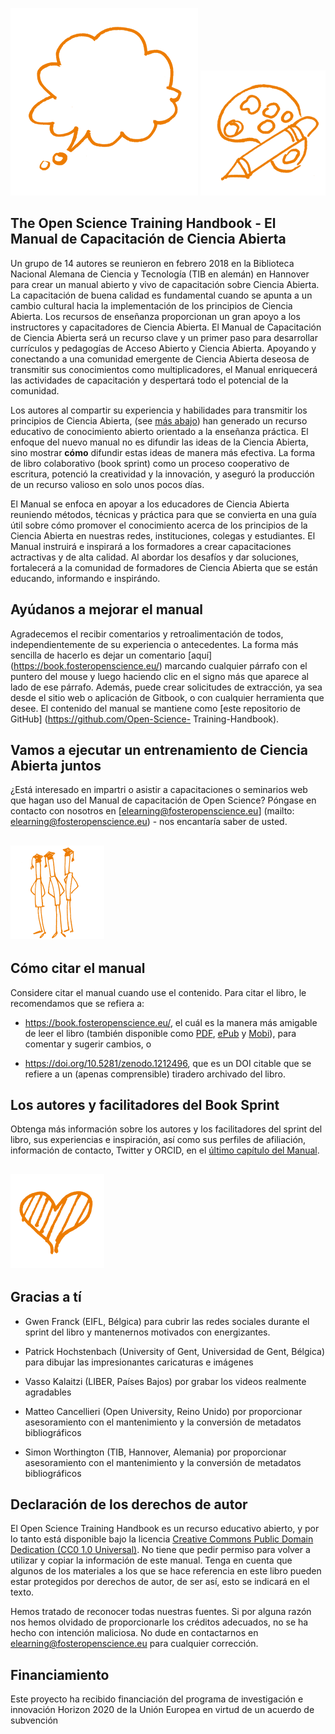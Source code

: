 ![](/Images/Icons/balloon_thought.png) <img src="/Images/Icons/planning_design.png" width="200" height="200" />
## The Open Science Training Handbook - El Manual de Capacitación de Ciencia Abierta

Un grupo de 14 autores se reunieron en febrero 2018 en la Biblioteca Nacional Alemana de Ciencia y Tecnología (TIB en alemán) en Hannover para crear un manual abierto y vivo de capacitación sobre Ciencia Abierta. La capacitación de buena calidad es fundamental cuando se apunta a un cambio cultural hacia la implementación de los principios de Ciencia Abierta. Los recursos de enseñanza proporcionan un gran apoyo a los instructores y capacitadores de Ciencia Abierta. El Manual de Capacitación de Ciencia Abierta será un recurso clave y un primer paso para desarrollar currículos y pedagogías de Acceso Abierto y Ciencia Abierta. Apoyando y conectando a una comunidad emergente de Ciencia Abierta deseosa de transmitir sus conocimientos como multiplicadores, el Manual enriquecerá las actividades de capacitación y despertará todo el potencial de la comunidad.

Los autores al compartir su experiencia y habilidades para transmitir los principios de Ciencia Abierta,  \(see [más abajo](#the-authors-and-the-book-sprint-facilitators)\) han generado un recurso educativo de conocimiento abierto orientado a la enseñanza práctica. El enfoque del nuevo manual no es difundir las ideas de la Ciencia Abierta, sino mostrar **cómo** difundir estas ideas de manera más efectiva. La forma de libro colaborativo (book sprint) como un proceso cooperativo de escritura, potenció la creatividad y la innovación, y aseguró la producción de un recurso valioso en solo unos pocos días.

El Manual se enfoca en apoyar a los educadores de Ciencia Abierta reuniendo métodos, técnicas y práctica para que se convierta en una guía útil sobre cómo promover el conocimiento acerca de los principios de la Ciencia Abierta en nuestras redes, instituciones, colegas y estudiantes. El Manual instruirá e inspirará a los formadores a crear capacitaciones actractivas y de alta calidad. Al abordar los desafíos y dar soluciones, fortalecerá a la comunidad de formadores de  Ciencia Abierta que se están educando, informando e inspirándo.

## Ayúdanos a mejorar el manual

Agradecemos el recibir comentarios y retroalimentación de todos, independientemente de su experiencia o antecedentes. La forma más sencilla de hacerlo es dejar un comentario [aquí] (https://book.fosteropenscience.eu/) marcando cualquier párrafo con el puntero del mouse y luego haciendo clic en el signo más que aparece al lado de ese párrafo. Además, puede crear solicitudes de extracción, ya sea desde el sitio web o aplicación de Gitbook, o con cualquier herramienta que desee. El contenido del manual se mantiene como [este repositorio de GitHub] (https://github.com/Open-Science- Training-Handbook).

## Vamos a ejecutar un entrenamiento de Ciencia Abierta juntos

¿Está interesado en impartri o asistir a capacitaciones o seminarios web que hagan uso del Manual de capacitación de Open Science? Póngase en contacto con nosotros en [elearning@fosteropenscience.eu] (mailto: elearning@fosteropenscience.eu) - nos encantaría saber de usted.

## <img src="/Images/Icons/research_group.png" width="150" height="150" />

## Cómo citar el manual

Considere citar el manual cuando use el contenido. Para citar el libro, le recomendamos que se refiera a: 

* https://book.fosteropenscience.eu/, el cuál es la manera más amigable de leer el libro (también disponible como [PDF](https://legacy.gitbook.com/download/pdf/book/open-science-training-handbook/book), [ePub](https://legacy.gitbook.com/download/epub/book/open-science-training-handbook/book) y [Mobi](https://legacy.gitbook.com/download/mobi/book/open-science-training-handbook/book)), para comentar y sugerir cambios, o 

* https://doi.org/10.5281/zenodo.1212496, que es un DOI citable que se refiere a un (apenas comprensible) tiradero archivado del libro.

## Los autores y facilitadores del Book Sprint

Obtenga más información sobre los autores y los facilitadores del sprint del libro, sus experiencias e inspiración, así como sus perfiles de afiliación, información de contacto, Twitter y ORCID, en el [último capítulo del Manual](./08AboutTheAuthorsAndFacilitators).

## <img src="/Images/Icons/heart.png" width="150" height="150" />

## Gracias a tí

* Gwen Franck \(EIFL, Bélgica\) para cubrir las redes sociales durante el sprint del libro y mantenernos motivados con energizantes.

* Patrick Hochstenbach \(University of Gent, Universidad de Gent, Bélgica\) para dibujar las impresionantes caricaturas e imágenes

* Vasso Kalaitzi \(LIBER, Países Bajos\) por grabar los videos realmente agradables

* Matteo Cancellieri \(Open University, Reino Unido\) por proporcionar asesoramiento con el mantenimiento y la conversión de metadatos bibliográficos

* Simon Worthington \(TIB, Hannover, Alemania\) por proporcionar asesoramiento con el mantenimiento y la conversión de metadatos bibliográficos 

## Declaración de los derechos de autor 

El Open Science Training Handbook es un recurso educativo abierto, y por lo tanto está disponible bajo la licencia [Creative Commons Public Domain Dedication \(CC0 1.0 Universal\)](https://creativecommons.org/publicdomain/zero/1.0/). No tiene que pedir permiso para volver a utilizar y copiar la información de este manual. Tenga en cuenta que algunos de los materiales a los que se hace referencia en este libro pueden estar protegidos por derechos de autor, de ser así, esto se indicará en el texto.

Hemos tratado de reconocer todas nuestras fuentes. Si por alguna razón nos hemos olvidado de proporcionarle los créditos adecuados, no se ha hecho con intención maliciosa. No dude en contactarnos en  [elearning@fosteropenscience.eu](mailto:elearning@fosteropenscience.eu) para cualquier corrección.

## Financiamiento

Este proyecto ha recibido financiación del programa de investigación e innovación Horizon 2020 de la Unión Europea en virtud de un acuerdo de subvención 
